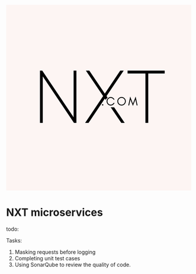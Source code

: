 ![img.png](img.png)
# NXT microservices

todo: 

Tasks:

1. Masking requests before logging
2. Completing unit test cases
3. Using SonarQube to review the quality of code.